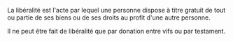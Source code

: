 La libéralité est l'acte par lequel une personne dispose à titre gratuit de tout ou partie de ses biens ou de ses droits au profit d'une autre personne.

Il ne peut être fait de libéralité que par donation entre vifs ou par testament.
